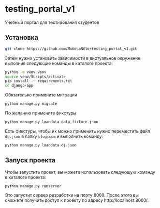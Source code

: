 # testing_portal_v1
Учебный портал для тестирования студентов

## Установка
```sh
git clone https://github.com/MuKeLaNGlo/testing_portal_v1.git
```
Затем нужно установить зависимости в виртуальное окружение, выполнив следующие команды в каталоге проекта:
```sh
python -m venv venv
source venv/Scripts/activate
pip install -r requirements.txt
cd django-app
```
Обязательно примените миграции
```sh
python manage.py migrate
```
По желанию примените фикстуры
```sh
python manage.py loaddata data_fixture.json
```


Есть фикстуры, чтобы их можно применить нужно переместить файл ```db.json``` в папку ```blogicum``` и выполнить команду:
```sh
python manage.py loaddata dj.json
```
## Запуск проекта
Чтобы запустить проект, вы можете использовать следующую команду в каталоге проекта:
```sh
python manage.py runserver
```
Это запустит сервер разработки на порту 8000. После этого вы сможете получить доступ к проекту по адресу http://localhost:8000/.
